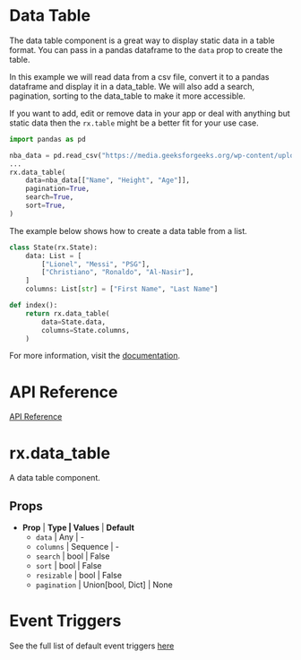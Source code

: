 # Data Table

The data table component is a great way to display static data in a table format. You can pass in a pandas dataframe to the `data` prop to create the table.

In this example we will read data from a csv file, convert it to a pandas dataframe and display it in a data_table. We will also add a search, pagination, sorting to the data_table to make it more accessible.

If you want to add, edit or remove data in your app or deal with anything but static data then the `rx.table` might be a better fit for your use case.

```python
import pandas as pd

nba_data = pd.read_csv("https://media.geeksforgeeks.org/wp-content/uploads/nba.csv")
...
rx.data_table(
    data=nba_data[["Name", "Height", "Age"]],
    pagination=True,
    search=True,
    sort=True,
)
```

The example below shows how to create a data table from a list.

```python
class State(rx.State):
    data: List = [
        ["Lionel", "Messi", "PSG"],
        ["Christiano", "Ronaldo", "Al-Nasir"],
    ]
    columns: List[str] = ["First Name", "Last Name"]

def index():
    return rx.data_table(
        data=State.data,
        columns=State.columns,
    )
```

For more information, visit the [documentation](https://reflex.dev/docs/library/tables-and-data-grids/data-table/#api-reference).

# API Reference

[API Reference](https://reflex.dev/docs/library/tables-and-data-grids/data-table/#rx.data_table)

# rx.data_table

A data table component.

## Props

- **Prop** | **Type | Values** | **Default**
  - `data` | Any | -
  - `columns` | Sequence | -
  - `search` | bool | False
  - `sort` | bool | False
  - `resizable` | bool | False
  - `pagination` | Union[bool, Dict] | None

# Event Triggers

See the full list of default event triggers [here](https://reflex.dev/docs/api-reference/event-triggers/)